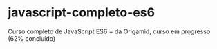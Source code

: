 # javascript-completo-es6
Curso completo de JavaScript ES6 + da Origamid, curso em progresso (62% concluído)
